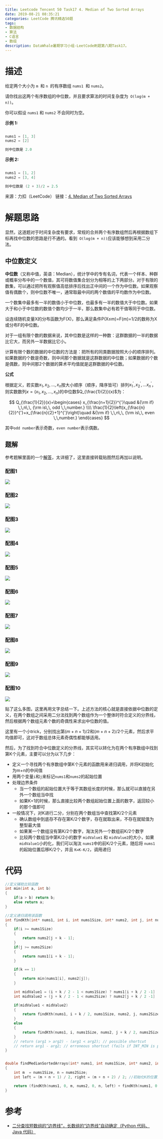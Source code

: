 ```yaml
---
title: Leetcode Tencent 50 Task17 4. Median of Two Sorted Arrays
date: 2019-08-21 08:35:21
categories: LeetCode 腾讯精选50题
tags:
- 数据结构
- 算法
- C语言
- 数组
description: DataWhale暑期学习小组-LeetCode刷题第八期Task17。
---
```


# 描述

给定两个大小为 `m `和 `n `的有序数组 `nums1 `和 `nums2`。

请你找出这两个有序数组的中位数，并且要求算法的时间复杂度为` O(log(m + n))`。

你可以假设 `nums1` 和 `nums2` 不会同时为空。

**示例 1:**

```c

nums1 = [1, 3]
nums2 = [2]

则中位数是 2.0

```


**示例 2:**

```c

nums1 = [1, 2]
nums2 = [3, 4]

则中位数是 (2 + 3)/2 = 2.5

```

来源：力扣（LeetCode）
链接：[4. Median of Two Sorted Arrays](https://leetcode-cn.com/problems/median-of-two-sorted-arrays)


# 解题思路

显然，这道题对于时间复杂度有要求，常规的合并两个有序数组然后再根据数组下标再找中位数的思路是行不通的。看到` O(log(m + n))`应该能够想到采用二分法。

## 中位数定义

**中位数**（又称中值，英语：Median），统计学中的专有名词，代表一个样本、种群或概率分布中的一个数值，其可将数值集合划分为相等的上下两部分。对于有限的数集，可以通过把所有观察值高低排序后找出正中间的一个作为中位数。如果观察值有偶数个，则中位数不唯一，通常取最中间的两个数值的平均数作为中位数。

一个数集中最多有一半的数值小于中位数，也最多有一半的数值大于中位数。如果大于和小于中位数的数值个数均少于一半，那么数集中必有若干值等同于中位数。

设连续随机变量X的分布函数为F(X)，那么满足条件P(X≤m)=F(m)=1/2的数称为X或分布F的中位数。

对于一组有限个数的数据来说，其中位数是这样的一种数：这群数据的一半的数据比它大，而另外一半数据比它小。

计算有限个数的数据的中位数的方法是：把所有的同类数据按照大小的顺序排列。如果数据的个数是奇数，则中间那个数据就是这群数据的中位数；如果数据的个数是偶数，则中间那2个数据的算术平均值就是这群数据的中位数。

**公式**

根据定义，若实数$x_1,x_2,...,x_n$按大小顺序（顺序，降序皆可）排列$x_1^{'},x_2^{'},...x_n^{'}$，则实数数列$x=(x_1,x_2,...,x_n)$的中位数$Q_{\frac{1}{2}}(x)$为：


$$
Q_{\frac{1}{2}}(x)=\begin{cases}
x_{\frac{n+1}{2}}^{'}\quad &{\rm if} \,\,n\,\, {\rm is\,\, odd \,\,number.} \\\\
\frac{1}{2}\left(x_{\frac{n}{2}}^{'}+x_{\frac{n}{2}+1}^{'}\right)\quad &{\rm if} \,\,n\,\, {\rm is\,\, even \,\,number.}
\end{cases}
$$

其中`odd number`表示奇数，`even number`表示偶数。

## 题解

参考题解里面的一个[解答](https://leetcode-cn.com/problems/median-of-two-sorted-arrays/solution/he-bing-yi-hou-zhao-gui-bing-guo-cheng-zhong-zhao-/)，太详细了，这里直接转载贴图然后再加以说明。

### 配图1


![](https://machinelearning-1255641038.cos.ap-chengdu.myqcloud.com/Datacruiser_Blog_Sources/LeetCode_Tencent50/Task17%204.%20Median%20of%20Two%20Sorted%20Arrays/%E4%BA%8C%E5%88%86%E6%9F%A5%E6%89%BE%E7%9F%AD%E6%95%B0%E7%BB%84%E7%9A%84%E2%80%9C%E8%BE%B9%E7%95%8C%E7%BA%BF%E2%80%9D%EF%BC%8C%E9%95%BF%E6%95%B0%E7%BB%84%E7%9A%84%E2%80%9C%E8%BE%B9%E7%95%8C%E7%BA%BF%E2%80%9D%E8%87%AA%E5%8A%A8%E7%A1%AE%E5%AE%9A%EF%BC%88Python%20%E4%BB%A3%E7%A0%81%E3%80%81Java%20%E4%BB%A3%E7%A0%81%EF%BC%89%20-%20%E5%AF%BB%E6%89%BE%E4%B8%A4%E4%B8%AA%E6%9C%89%E5%BA%8F%E6%95%B0%E7%BB%84%E7%9A%84%E4%B8%AD%E4%BD%8D%E6%95%B0%20-%20%E5%8A%9B%E6%89%A3%EF%BC%88LeetCode%EF%BC%89%202019-08-21%2020-25-12.png)


### 配图2

![](https://machinelearning-1255641038.cos.ap-chengdu.myqcloud.com/Datacruiser_Blog_Sources/LeetCode_Tencent50/Task17%204.%20Median%20of%20Two%20Sorted%20Arrays/%E4%BA%8C%E5%88%86%E6%9F%A5%E6%89%BE%E7%9F%AD%E6%95%B0%E7%BB%84%E7%9A%84%E2%80%9C%E8%BE%B9%E7%95%8C%E7%BA%BF%E2%80%9D%EF%BC%8C%E9%95%BF%E6%95%B0%E7%BB%84%E7%9A%84%E2%80%9C%E8%BE%B9%E7%95%8C%E7%BA%BF%E2%80%9D%E8%87%AA%E5%8A%A8%E7%A1%AE%E5%AE%9A%EF%BC%88Python%20%E4%BB%A3%E7%A0%81%E3%80%81Java%20%E4%BB%A3%E7%A0%81%EF%BC%89%20-%20%E5%AF%BB%E6%89%BE%E4%B8%A4%E4%B8%AA%E6%9C%89%E5%BA%8F%E6%95%B0%E7%BB%84%E7%9A%84%E4%B8%AD%E4%BD%8D%E6%95%B0%20-%20%E5%8A%9B%E6%89%A3%EF%BC%88LeetCode%EF%BC%89%202019-08-21%2020-26-22.png)

### 配图3

![](https://machinelearning-1255641038.cos.ap-chengdu.myqcloud.com/Datacruiser_Blog_Sources/LeetCode_Tencent50/Task17%204.%20Median%20of%20Two%20Sorted%20Arrays/%E4%BA%8C%E5%88%86%E6%9F%A5%E6%89%BE%E7%9F%AD%E6%95%B0%E7%BB%84%E7%9A%84%E2%80%9C%E8%BE%B9%E7%95%8C%E7%BA%BF%E2%80%9D%EF%BC%8C%E9%95%BF%E6%95%B0%E7%BB%84%E7%9A%84%E2%80%9C%E8%BE%B9%E7%95%8C%E7%BA%BF%E2%80%9D%E8%87%AA%E5%8A%A8%E7%A1%AE%E5%AE%9A%EF%BC%88Python%20%E4%BB%A3%E7%A0%81%E3%80%81Java%20%E4%BB%A3%E7%A0%81%EF%BC%89%20-%20%E5%AF%BB%E6%89%BE%E4%B8%A4%E4%B8%AA%E6%9C%89%E5%BA%8F%E6%95%B0%E7%BB%84%E7%9A%84%E4%B8%AD%E4%BD%8D%E6%95%B0%20-%20%E5%8A%9B%E6%89%A3%EF%BC%88LeetCode%EF%BC%89%202019-08-21%2020-26-40.png)

### 配图4

![](https://machinelearning-1255641038.cos.ap-chengdu.myqcloud.com/Datacruiser_Blog_Sources/LeetCode_Tencent50/Task17%204.%20Median%20of%20Two%20Sorted%20Arrays/%E4%BA%8C%E5%88%86%E6%9F%A5%E6%89%BE%E7%9F%AD%E6%95%B0%E7%BB%84%E7%9A%84%E2%80%9C%E8%BE%B9%E7%95%8C%E7%BA%BF%E2%80%9D%EF%BC%8C%E9%95%BF%E6%95%B0%E7%BB%84%E7%9A%84%E2%80%9C%E8%BE%B9%E7%95%8C%E7%BA%BF%E2%80%9D%E8%87%AA%E5%8A%A8%E7%A1%AE%E5%AE%9A%EF%BC%88Python%20%E4%BB%A3%E7%A0%81%E3%80%81Java%20%E4%BB%A3%E7%A0%81%EF%BC%89%20-%20%E5%AF%BB%E6%89%BE%E4%B8%A4%E4%B8%AA%E6%9C%89%E5%BA%8F%E6%95%B0%E7%BB%84%E7%9A%84%E4%B8%AD%E4%BD%8D%E6%95%B0%20-%20%E5%8A%9B%E6%89%A3%EF%BC%88LeetCode%EF%BC%89%202019-08-21%2020-26-55.png)

### 配图5

![](https://machinelearning-1255641038.cos.ap-chengdu.myqcloud.com/Datacruiser_Blog_Sources/LeetCode_Tencent50/Task17%204.%20Median%20of%20Two%20Sorted%20Arrays/%E4%BA%8C%E5%88%86%E6%9F%A5%E6%89%BE%E7%9F%AD%E6%95%B0%E7%BB%84%E7%9A%84%E2%80%9C%E8%BE%B9%E7%95%8C%E7%BA%BF%E2%80%9D%EF%BC%8C%E9%95%BF%E6%95%B0%E7%BB%84%E7%9A%84%E2%80%9C%E8%BE%B9%E7%95%8C%E7%BA%BF%E2%80%9D%E8%87%AA%E5%8A%A8%E7%A1%AE%E5%AE%9A%EF%BC%88Python%20%E4%BB%A3%E7%A0%81%E3%80%81Java%20%E4%BB%A3%E7%A0%81%EF%BC%89%20-%20%E5%AF%BB%E6%89%BE%E4%B8%A4%E4%B8%AA%E6%9C%89%E5%BA%8F%E6%95%B0%E7%BB%84%E7%9A%84%E4%B8%AD%E4%BD%8D%E6%95%B0%20-%20%E5%8A%9B%E6%89%A3%EF%BC%88LeetCode%EF%BC%89%202019-08-21%2020-27-11.png)

### 配图6

![](https://machinelearning-1255641038.cos.ap-chengdu.myqcloud.com/Datacruiser_Blog_Sources/LeetCode_Tencent50/Task17%204.%20Median%20of%20Two%20Sorted%20Arrays/%E4%BA%8C%E5%88%86%E6%9F%A5%E6%89%BE%E7%9F%AD%E6%95%B0%E7%BB%84%E7%9A%84%E2%80%9C%E8%BE%B9%E7%95%8C%E7%BA%BF%E2%80%9D%EF%BC%8C%E9%95%BF%E6%95%B0%E7%BB%84%E7%9A%84%E2%80%9C%E8%BE%B9%E7%95%8C%E7%BA%BF%E2%80%9D%E8%87%AA%E5%8A%A8%E7%A1%AE%E5%AE%9A%EF%BC%88Python%20%E4%BB%A3%E7%A0%81%E3%80%81Java%20%E4%BB%A3%E7%A0%81%EF%BC%89%20-%20%E5%AF%BB%E6%89%BE%E4%B8%A4%E4%B8%AA%E6%9C%89%E5%BA%8F%E6%95%B0%E7%BB%84%E7%9A%84%E4%B8%AD%E4%BD%8D%E6%95%B0%20-%20%E5%8A%9B%E6%89%A3%EF%BC%88LeetCode%EF%BC%89%202019-08-21%2020-27-25.png)

### 配图7

![](https://machinelearning-1255641038.cos.ap-chengdu.myqcloud.com/Datacruiser_Blog_Sources/LeetCode_Tencent50/Task17%204.%20Median%20of%20Two%20Sorted%20Arrays/%E4%BA%8C%E5%88%86%E6%9F%A5%E6%89%BE%E7%9F%AD%E6%95%B0%E7%BB%84%E7%9A%84%E2%80%9C%E8%BE%B9%E7%95%8C%E7%BA%BF%E2%80%9D%EF%BC%8C%E9%95%BF%E6%95%B0%E7%BB%84%E7%9A%84%E2%80%9C%E8%BE%B9%E7%95%8C%E7%BA%BF%E2%80%9D%E8%87%AA%E5%8A%A8%E7%A1%AE%E5%AE%9A%EF%BC%88Python%20%E4%BB%A3%E7%A0%81%E3%80%81Java%20%E4%BB%A3%E7%A0%81%EF%BC%89%20-%20%E5%AF%BB%E6%89%BE%E4%B8%A4%E4%B8%AA%E6%9C%89%E5%BA%8F%E6%95%B0%E7%BB%84%E7%9A%84%E4%B8%AD%E4%BD%8D%E6%95%B0%20-%20%E5%8A%9B%E6%89%A3%EF%BC%88LeetCode%EF%BC%89%202019-08-21%2020-27-40.png)

### 配图8

![](https://machinelearning-1255641038.cos.ap-chengdu.myqcloud.com/Datacruiser_Blog_Sources/LeetCode_Tencent50/Task17%204.%20Median%20of%20Two%20Sorted%20Arrays/%E4%BA%8C%E5%88%86%E6%9F%A5%E6%89%BE%E7%9F%AD%E6%95%B0%E7%BB%84%E7%9A%84%E2%80%9C%E8%BE%B9%E7%95%8C%E7%BA%BF%E2%80%9D%EF%BC%8C%E9%95%BF%E6%95%B0%E7%BB%84%E7%9A%84%E2%80%9C%E8%BE%B9%E7%95%8C%E7%BA%BF%E2%80%9D%E8%87%AA%E5%8A%A8%E7%A1%AE%E5%AE%9A%EF%BC%88Python%20%E4%BB%A3%E7%A0%81%E3%80%81Java%20%E4%BB%A3%E7%A0%81%EF%BC%89%20-%20%E5%AF%BB%E6%89%BE%E4%B8%A4%E4%B8%AA%E6%9C%89%E5%BA%8F%E6%95%B0%E7%BB%84%E7%9A%84%E4%B8%AD%E4%BD%8D%E6%95%B0%20-%20%E5%8A%9B%E6%89%A3%EF%BC%88LeetCode%EF%BC%89%202019-08-21%2020-27-57.png)

### 配图9

![](https://machinelearning-1255641038.cos.ap-chengdu.myqcloud.com/Datacruiser_Blog_Sources/LeetCode_Tencent50/Task17%204.%20Median%20of%20Two%20Sorted%20Arrays/%E4%BA%8C%E5%88%86%E6%9F%A5%E6%89%BE%E7%9F%AD%E6%95%B0%E7%BB%84%E7%9A%84%E2%80%9C%E8%BE%B9%E7%95%8C%E7%BA%BF%E2%80%9D%EF%BC%8C%E9%95%BF%E6%95%B0%E7%BB%84%E7%9A%84%E2%80%9C%E8%BE%B9%E7%95%8C%E7%BA%BF%E2%80%9D%E8%87%AA%E5%8A%A8%E7%A1%AE%E5%AE%9A%EF%BC%88Python%20%E4%BB%A3%E7%A0%81%E3%80%81Java%20%E4%BB%A3%E7%A0%81%EF%BC%89%20-%20%E5%AF%BB%E6%89%BE%E4%B8%A4%E4%B8%AA%E6%9C%89%E5%BA%8F%E6%95%B0%E7%BB%84%E7%9A%84%E4%B8%AD%E4%BD%8D%E6%95%B0%20-%20%E5%8A%9B%E6%89%A3%EF%BC%88LeetCode%EF%BC%89%202019-08-21%2020-28-16.png)

### 配图10

![](https://machinelearning-1255641038.cos.ap-chengdu.myqcloud.com/Datacruiser_Blog_Sources/LeetCode_Tencent50/Task17%204.%20Median%20of%20Two%20Sorted%20Arrays/%E4%BA%8C%E5%88%86%E6%9F%A5%E6%89%BE%E7%9F%AD%E6%95%B0%E7%BB%84%E7%9A%84%E2%80%9C%E8%BE%B9%E7%95%8C%E7%BA%BF%E2%80%9D%EF%BC%8C%E9%95%BF%E6%95%B0%E7%BB%84%E7%9A%84%E2%80%9C%E8%BE%B9%E7%95%8C%E7%BA%BF%E2%80%9D%E8%87%AA%E5%8A%A8%E7%A1%AE%E5%AE%9A%EF%BC%88Python%20%E4%BB%A3%E7%A0%81%E3%80%81Java%20%E4%BB%A3%E7%A0%81%EF%BC%89%20-%20%E5%AF%BB%E6%89%BE%E4%B8%A4%E4%B8%AA%E6%9C%89%E5%BA%8F%E6%95%B0%E7%BB%84%E7%9A%84%E4%B8%AD%E4%BD%8D%E6%95%B0%20-%20%E5%8A%9B%E6%89%A3%EF%BC%88LeetCode%EF%BC%89%202019-08-21%2020-28-38.png)

贴了这么多图，这里再用文字总结一下。上述方法的核心就是直接依据中位数的定义，在两个数组之间采用二分法找到两个数组作为一个整体时符合定义的分界线，然后根据两个数组元素个数的奇偶性来求出中位数的值。

这里有一个小trick，分别找出第$(m+n+1)/2$和$(m+n+2)/2$个元素，然后求平均值即可，这对于数组总体元素奇偶性都能够适用。

然后，为了找到符合中位数定义的分界线，其实可以转化为在两个有序数组中找到第K个元素，主要可以分为以下几步：
- 定义一个寻找两个有序数组中第K个元素的函数用来递归调用，并将K初始化为m+n的中间值
- 用两个变量`i`和`j`来标记`nums1`和`nums2`的起始位置
- 处理边界条件
  - 当一个数组的起始位置大于等于其数组长度的时候，那么就可以直接在另外一个数组当中找
  - 如果K=1的时候，那么直接比较两个数组起始位置上面的数字，返回较小的那个值即可
- 一般情况下，对K进行二分，分别在两个数组当中查找第K/2个元素
  - 确认数组中到底存不存在第K/2个数字，存在就取出来，不存在就赋值为整型最大值
  - 如果某一个数组没有第K/2个数字，淘汰另外一个数组前K/2个数字
  - 比较两个数组当中第K/2小的数字 `midValue1` 和 `midValue2`的大小，如果 `midValue1`小的化，我们可以淘汰 `nums1`中的前K/2个元素，随后将 `nums1`的起始位置后移K/2个，并且 `K=K-K/2`，调用递归
  

# 代码


```c
//定义辅助比较函数
int min(int a, int b)
{
    if(a > b) return b;
    else return a;
}

//定义递归调用该函数
int findKth(int* nums1, int i, int nums1Size, int* nums2, int j, int nums2Size, int k)
{
    if(i >= nums1Size)
    {
        return nums2[j + k - 1];
    }
    if(j >= nums2Size)
    {
        return nums1[i + k - 1];
    }

    if(k == 1)
    {
        return min(nums1[i], nums2[j]);
    }

    int midValue1 = (i + k / 2 - 1 < nums1Size) ? nums1[i + k / 2 -1] : INT_MAX;
    int midValue2 = (j + k / 2 - 1 < nums2Size) ? nums2[j + k / 2 -1] : INT_MAX;

    if(midValue1 < midValue2)
    {
        return findKth(nums1, i + k / 2, nums1Size, nums2, j, nums2Size, k - k / 2);
    }
    else
    {
        return findKth(nums1, i, nums1Size, nums2, j + k / 2, nums2Size, k - k / 2);
    }
    // return (arg1 > arg2) - (arg1 < arg2); // possible shortcut
    // return arg1 - arg2; // erroneous shortcut (fails if INT_MIN is present)
}


double findMedianSortedArrays(int* nums1, int nums1Size, int* nums2, int nums2Size)
{
    int m  = nums1Size, n = nums2Size;
    int left = (m + n + 1) / 2, right = (m + n + 2) / 2; //初始化K的位置，找到以后返回两者平均值即可

    return (findKth(nums1, 0, m, nums2, 0, n, left) + findKth(nums1, 0 , m, nums2, 0, n, right)) / 2.0;
}
``` 

# 参考

- [二分查找短数组的“边界线”，长数组的“边界线”自动确定（Python 代码、Java 代码）
](https://leetcode-cn.com/problems/median-of-two-sorted-arrays/solution/he-bing-yi-hou-zhao-gui-bing-guo-cheng-zhong-zhao-/)